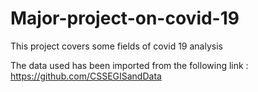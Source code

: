 # Major-project-on-covid-19
This project covers some fields of covid 19 analysis

The data used has been imported from the following link : https://github.com/CSSEGISandData

